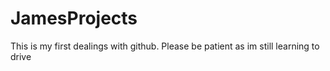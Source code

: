 # JamesProjects
This is my first dealings with github. 
Please be patient as im still learning to drive
